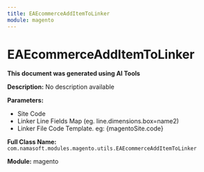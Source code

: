 ```yaml
---
title: EAEcommerceAddItemToLinker
module: magento
---
```



<div class='entity-flows'>

# EAEcommerceAddItemToLinker

**This document was generated using AI Tools**

**Description:** No description available

**Parameters:**
- Site Code
- Linker Line Fields Map (eg. line.dimensions.box=name2)
- Linker File Code Template. eg: {magentoSite.code} 

**Full Class Name:** `com.namasoft.modules.magento.utils.EAEcommerceAddItemToLinker`

**Module:** magento


</div>

